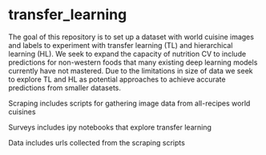 # transfer_learning

The goal of this repository is to set up a dataset with world cuisine images and labels to experiment with transfer learning (TL) and hierarchical learning (HL). We seek to expand the capacity of nutrition CV to include predictions for non-western foods that many existing deep learning models currently have not mastered. Due to the limitations in size of data we seek to explore TL and HL as potential approaches to achieve accurate predictions from smaller datasets.

Scraping includes scripts for gathering image data from all-recipes world cuisines

Surveys includes ipy notebooks that explore transfer learning

Data includes urls collected from the scraping scripts
